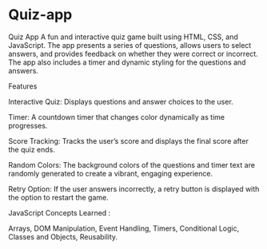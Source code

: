 # Quiz-app


Quiz App
A fun and interactive quiz game built using HTML, CSS, and JavaScript. The app presents a series of questions, allows users to select answers, and provides feedback on whether they were correct or incorrect. The app also includes a timer and dynamic styling for the questions and answers.

Features

Interactive Quiz: Displays questions and answer choices to the user.

Timer: A countdown timer that changes color dynamically as time progresses.

Score Tracking: Tracks the user’s score and displays the final score after the quiz ends.

Random Colors: The background colors of the questions and timer text are randomly generated to create a vibrant, engaging experience.

Retry Option: If the user answers incorrectly, a retry button is displayed with the option to restart the game.


JavaScript Concepts Learned :

Arrays, DOM Manipulation, Event Handling, Timers, Conditional Logic, Classes and Objects, Reusability.

